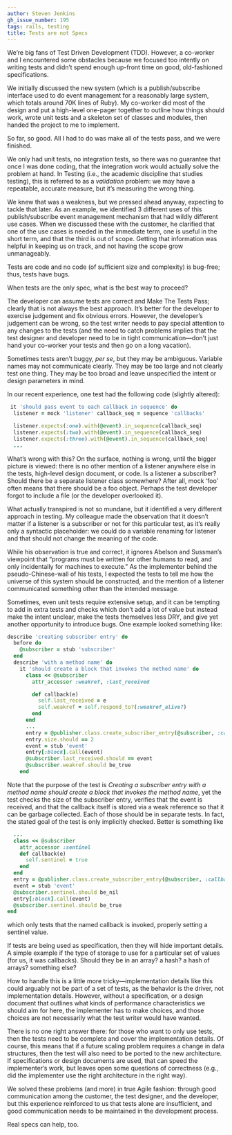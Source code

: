 ```yaml
---
author: Steven Jenkins
gh_issue_number: 195
tags: rails, testing
title: Tests are not Specs
---
```


We’re big fans of Test Driven Development (TDD). However, a
co-worker and I encountered some obstacles
because we focused too intently on writing tests and didn’t spend
enough up-front time on good, old-fashioned specifications.

We initially discussed the new system (which is a publish/subscribe
interface used to do event
management for a reasonably large system, which totals around 70K lines
of Ruby). My co-worker did most of the design and put a high-level
one-pager together to outline how things should work, wrote unit tests
and a skeleton set of classes and modules, then handed the project to
me to implement.

So far, so good. All I had to do was make
all of the tests pass, and we were finished.

We only had unit tests, no integration tests, so there was no
guarantee that once I was done coding, that the integration work would
actually solve the problem at hand. In Testing (i.e., the academic
discipline that studies testing), this is referred to as a
*validation* problem: we may have
a repeatable, accurate measure, but it’s measuring the wrong thing.

We knew that was a weakness, but we pressed ahead anyway,
expecting to tackle that later. As an example, we identified 3
different uses of this publish/subscribe event management mechanism
that had wildly different use cases. When we discussed these
with the customer,
he clarified that one of the use cases is needed in the immediate term,
one is useful in the short term, and that the third is out of scope.
Getting that information was helpful in keeping us on track, and not
having the scope grow unmanageably.

Tests are code and no code (of sufficient size and complexity) is bug-free;
thus, tests have bugs.

When tests are the only spec, what is the best way to proceed?

The developer can assume tests are correct and Make The Tests Pass; clearly
that is not always the best approach. It’s better for the developer
to exercise judgement and fix obvious errors. However, the developer’s
judgement can be wrong, so the test writer needs
to pay special attention to any changes to the tests (and the need
to catch problems implies that the test designer and developer need
to be in tight communication—​don’t just hand your co-worker your tests
and then go on a long vacation).

Sometimes tests aren’t buggy, *per se*, but they may be ambiguous.
Variable names may not communicate clearly. They may be too large and not clearly test one thing. They may be too broad and leave unspecified the intent or design
parameters in mind.

In our recent experience, one test had the following code (slightly
altered):

```ruby
 it 'should pass event to each callback in sequence' do
  listener = mock 'listener' callback_seq = sequence 'callbacks'

  listener.expects(:one).with(@event).in_sequence(callback_seq)
  listener.expects(:two).with(@event).in_sequence(callback_seq)
  listener.expects(:three).with(@event).in_sequence(callback_seq)
  ...
```

What’s wrong with this? On the surface, nothing is wrong, until the
bigger picture is viewed: there is no other
mention of a listener anywhere else in the tests, high-level
design document, or code. Is a listener a subscriber? Should there be
a separate listener class somewhere? After all, mock ‘foo’
often means that there should be a foo object. Perhaps the
test developer forgot to include a file (or the developer overlooked it).

What actually transpired is not so mundane, but it identified a
very different approach in testing. My colleague made the observation
that it doesn’t matter if a listener is a subscriber or not for this
particular test, as it’s really only a syntactic placeholder: we could
do a variable renaming for listener and that should not
change the meaning of the code.

While his observation is true and correct, it ignores Abelson
and Sussman’s viewpoint that “programs must be written for other humans
to read, and only incidentally for machines to execute.” As the
implementer behind the pseudo-Chinese-wall of his tests, I expected the
tests to tell me how the universe of this system should be constructed,
and the mention of a listener communicated something other than
the intended message.

Sometimes, even unit tests require extensive setup, and it can be
tempting to add in extra tests and checks which don’t add a lot of
value but instead make the intent unclear, make the tests themselves
less DRY, and give yet another opportunity to introduce bugs. One
example looked something like:

```ruby
describe 'creating subscriber entry' do
  before do
    @subscriber = stub 'subscriber'
  end
  describe 'with a method name' do
    it 'should create a block that invokes the method name' do
      class << @subscriber                     
        attr_accessor :weakref, :last_received                      

        def callback(e)                         
          self.last_received = e
          self.weakref = self.respond_to?(:weakref_alive?)
        end
      end
      ...              
      entry = @publisher.class.create_subscriber_entry(@subscriber, :callback)
      entry.size.should == 2
      event = stub 'event'
      entry[:block].call(event)
      @subscriber.last_received.should == event
      @subscriber.weakref.should be_true
    end 
```

Note that the purpose of the test is *Creating a subscriber entry
with a method name should create a block that invokes the method name*,
yet the test checks the size of the subscriber entry, verifies that
the event is received, and that the callback itself is stored
via a weak reference so that it can be garbage collected. Each
of those should be in separate tests. In fact, the stated goal of
the test is only implicitly checked. Better is
something like

```ruby
  ...
  class << @subscriber
    attr_accessor :sentinel
    def callback(e)
      self.sentinel = true
    end
  end
  entry = @publisher.class.create_subscriber_entry(@subscriber, :callback)
  event = stub 'event'
  @subscriber.sentinel.should be_nil
  entry[:block].call(event)
  @subscriber.sentinel.should be_true
end
```

which only tests that the named callback is invoked, properly setting a
sentinel value.

If tests are being used as specification, then they will hide important details. A simple example if the type of storage to use for a particular set of values (for us, it was callbacks). Should they be in an array? a hash? a hash of arrays? something else?

How to handle this is a little more tricky—​implementation details like this could arguably not be part of a set of tests, as the behavior is the driver, not implementation details. However, without a specification, or a design document that outlines what kinds of performance characteristics we should aim for here, the implementer has to make choices, and those choices are not necessarily what the test writer would have wanted.

There is no one right answer there: for those who want to only use tests, then the tests need to be complete and cover the implementation details. Of course, this means that if a future scaling problem requires a change in data structures, then the test will also need to be ported to the new architecture. If specifications or design documents are used, that can speed the implementer’s work, but leaves open some questions of correctness (e.g., did the implementer use the right architecture in the right way).

We solved these problems (and more) in true Agile fashion: through good communication among the customer, the test designer, and the developer, but this experience reinforced to us
that tests alone are insufficient, and good communication needs to be maintained in the development process.

Real specs can help, too.
